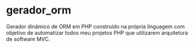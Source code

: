 # gerador_orm
Gerador dinâmico de ORM em PHP construído na própria linguagem com objetivo de automatizar todos meu projetos PHP que utilizarem arquitetura de software MVC.
